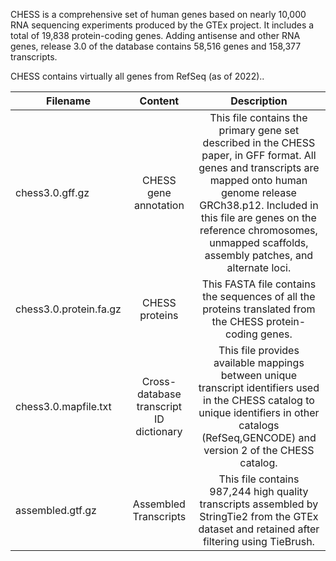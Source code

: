 CHESS is a comprehensive set of human genes based on nearly 10,000 RNA sequencing experiments produced by the GTEx project. It includes a total of 19,838 protein-coding genes. Adding antisense and other RNA genes, release 3.0 of the database contains 58,516 genes and 158,377 transcripts.

CHESS contains virtually all genes from RefSeq (as of 2022)..

| Filename  	| Content 		| Description 	|
| ------------- |:-------------:|:-------------:|
| chess3.0.gff.gz | CHESS gene annotation | This file contains the primary gene set described in the CHESS paper, in GFF format. All genes and transcripts are mapped onto human genome release GRCh38.p12. Included in this file are genes on the reference chromosomes, unmapped scaffolds, assembly patches, and alternate loci.|
| chess3.0.protein.fa.gz | CHESS proteins | This FASTA file contains the sequences of all the proteins translated from the CHESS protein-coding genes. |
| chess3.0.mapfile.txt |Cross-database transcript ID dictionary| This file provides available mappings between unique transcript identifiers used in the CHESS catalog to unique identifiers in other catalogs (RefSeq,GENCODE) and version 2 of the CHESS catalog. |
| assembled.gtf.gz | Assembled Transcripts | This file contains 987,244 high quality transcripts assembled by StringTie2 from the GTEx dataset and retained after filtering using TieBrush. |

